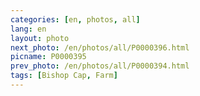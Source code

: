 ```yaml
---
categories: [en, photos, all]
lang: en
layout: photo
next_photo: /en/photos/all/P0000396.html
picname: P0000395
prev_photo: /en/photos/all/P0000394.html
tags: [Bishop Cap, Farm]
---
```

